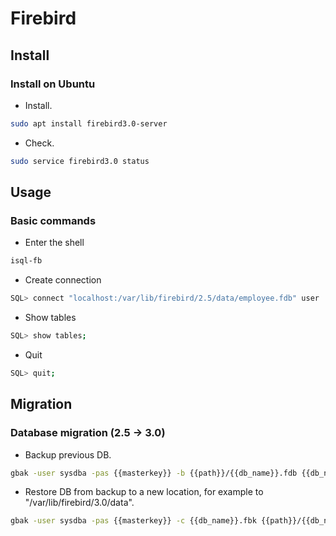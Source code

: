 # Firebird

## Install

### Install on Ubuntu

- Install.

```bash
sudo apt install firebird3.0-server
```

- Check.

```bash
sudo service firebird3.0 status
```

## Usage

### Basic commands

- Enter the shell

```bash
isql-fb
```

- Create connection

```bash
SQL> connect "localhost:/var/lib/firebird/2.5/data/employee.fdb" user 'SYSDBA' password '{{masterkey}}';
```

- Show tables

```bash
SQL> show tables;
```

- Quit

```bash
SQL> quit;
```

## Migration

### Database migration (2.5 -> 3.0)

- Backup previous DB.

```bash
gbak -user sysdba -pas {{masterkey}} -b {{path}}/{{db_name}}.fdb {{db_name}}.fbk
```

- Restore DB from backup to a new location, for example to "/var/lib/firebird/3.0/data".

```bash
gbak -user sysdba -pas {{masterkey}} -c {{db_name}}.fbk {{path}}/{{db_name}}.fdb
```
